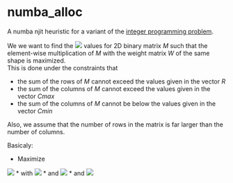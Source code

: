 # numba_alloc
A numba njit heuristic for a variant of the 
[integer programming problem](https://en.wikipedia.org/wiki/Integer_programming).

We we want to find the <img src="https://latex.codecogs.com/gif.latex?M_{ij}" /> values for 2D binary 
matrix *M* such that the element-wise multiplication of *M* with the weight matrix *W* of the same shape
is maximized.  
This is done under the constraints that 
* the sum of the rows of *M* cannot exceed the values given in the vector *R*
* the sum of the columns of *M* cannot exceed the values given in the vector *Cmax*
* the sum of the columns of *M* cannot be below the values given in the vector *Cmin*

Also, we assume that the number of rows in the matrix is far larger than the number of columns. 

Basicaly:

* Maximize  
<img src="https://latex.codecogs.com/gif.latex?\sum_{i, j} m_{i, j} * W_{i, j}" />
* with   
<img src="https://latex.codecogs.com/gif.latex?\sum_{j} m_{i, j} \eq R_{i} \forall i \in I" />
* and   
<img src="https://latex.codecogs.com/gif.latex?Cmin_{j} \le \sum_{i} m_{i, j} \le Cmax_{j} \forall j \in J" />
* and   
<img src="https://latex.codecogs.com/gif.latex?I >> J" />


